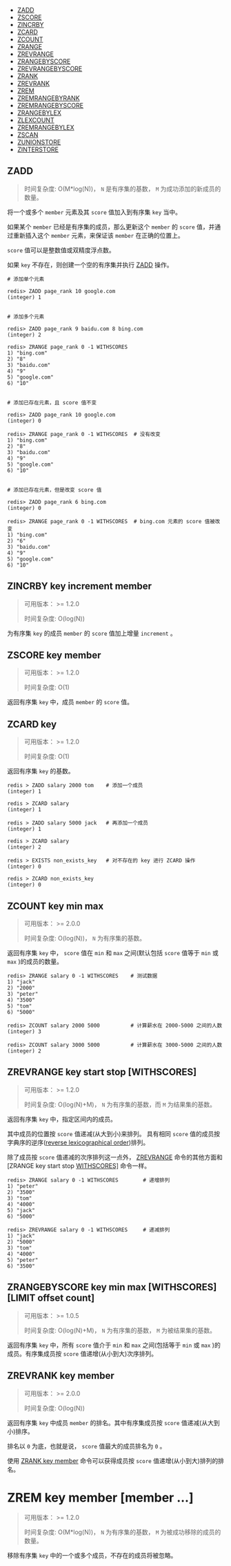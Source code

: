 - [ZADD](http://redisdoc.com/sorted_set/zadd.html)
- [ZSCORE](http://redisdoc.com/sorted_set/zscore.html)
- [ZINCRBY](http://redisdoc.com/sorted_set/zincrby.html)
- [ZCARD](http://redisdoc.com/sorted_set/zcard.html)
- [ZCOUNT](http://redisdoc.com/sorted_set/zcount.html)
- [ZRANGE](http://redisdoc.com/sorted_set/zrange.html)
- [ZREVRANGE](http://redisdoc.com/sorted_set/zrevrange.html)
- [ZRANGEBYSCORE](http://redisdoc.com/sorted_set/zrangebyscore.html)
- [ZREVRANGEBYSCORE](http://redisdoc.com/sorted_set/zrevrangebyscore.html)
- [ZRANK](http://redisdoc.com/sorted_set/zrank.html)
- [ZREVRANK](http://redisdoc.com/sorted_set/zrevrank.html)
- [ZREM](http://redisdoc.com/sorted_set/zrem.html)
- [ZREMRANGEBYRANK](http://redisdoc.com/sorted_set/zremrangebyrank.html)
- [ZREMRANGEBYSCORE](http://redisdoc.com/sorted_set/zremrangebyscore.html)
- [ZRANGEBYLEX](http://redisdoc.com/sorted_set/zrangebylex.html)
- [ZLEXCOUNT](http://redisdoc.com/sorted_set/zlexcount.html)
- [ZREMRANGEBYLEX](http://redisdoc.com/sorted_set/zremrangebylex.html)
- [ZSCAN](http://redisdoc.com/sorted_set/zscan.html)
- [ZUNIONSTORE](http://redisdoc.com/sorted_set/zunionstore.html)
- [ZINTERSTORE](http://redisdoc.com/sorted_set/zinterstore.html)

## ZADD

> 时间复杂度: O(M*log(N))， `N` 是有序集的基数， `M` 为成功添加的新成员的数量。



将一个或多个 `member` 元素及其 `score` 值加入到有序集 `key` 当中。

如果某个 `member` 已经是有序集的成员，那么更新这个 `member` 的 `score` 值，并通过重新插入这个 `member` 元素，来保证该 `member` 在正确的位置上。

`score` 值可以是整数值或双精度浮点数。

如果 `key` 不存在，则创建一个空的有序集并执行 [ZADD](http://redisdoc.com/sorted_set/zadd.html#zadd) 操作。

```
# 添加单个元素

redis> ZADD page_rank 10 google.com
(integer) 1


# 添加多个元素

redis> ZADD page_rank 9 baidu.com 8 bing.com
(integer) 2

redis> ZRANGE page_rank 0 -1 WITHSCORES
1) "bing.com"
2) "8"
3) "baidu.com"
4) "9"
5) "google.com"
6) "10"


# 添加已存在元素，且 score 值不变

redis> ZADD page_rank 10 google.com
(integer) 0

redis> ZRANGE page_rank 0 -1 WITHSCORES  # 没有改变
1) "bing.com"
2) "8"
3) "baidu.com"
4) "9"
5) "google.com"
6) "10"


# 添加已存在元素，但是改变 score 值

redis> ZADD page_rank 6 bing.com
(integer) 0

redis> ZRANGE page_rank 0 -1 WITHSCORES  # bing.com 元素的 score 值被改变
1) "bing.com"
2) "6"
3) "baidu.com"
4) "9"
5) "google.com"
6) "10"
```

## ZINCRBY key increment member

> 可用版本： >= 1.2.0
>
> 时间复杂度: O(log(N))

为有序集 `key` 的成员 `member` 的 `score` 值加上增量 `increment` 。

##  ZSCORE key member

> 可用版本： >= 1.2.0
>
> 时间复杂度: O(1)

返回有序集 `key` 中，成员 `member` 的 `score` 值。

## ZCARD key

> 可用版本： >= 1.2.0
>
> 时间复杂度: O(1)

返回有序集 `key` 的基数。

```
redis > ZADD salary 2000 tom    # 添加一个成员
(integer) 1

redis > ZCARD salary
(integer) 1

redis > ZADD salary 5000 jack   # 再添加一个成员
(integer) 1

redis > ZCARD salary
(integer) 2

redis > EXISTS non_exists_key   # 对不存在的 key 进行 ZCARD 操作
(integer) 0

redis > ZCARD non_exists_key
(integer) 0
```

## ZCOUNT key min max

> 可用版本： >= 2.0.0
>
> 时间复杂度: O(log(N))， `N` 为有序集的基数。

返回有序集 `key` 中， `score` 值在 `min` 和 `max` 之间(默认包括 `score` 值等于 `min` 或 `max` )的成员的数量。

```
redis> ZRANGE salary 0 -1 WITHSCORES    # 测试数据
1) "jack"
2) "2000"
3) "peter"
4) "3500"
5) "tom"
6) "5000"

redis> ZCOUNT salary 2000 5000          # 计算薪水在 2000-5000 之间的人数
(integer) 3

redis> ZCOUNT salary 3000 5000          # 计算薪水在 3000-5000 之间的人数
(integer) 2
```

## ZREVRANGE key start stop [WITHSCORES]

> 可用版本： >= 1.2.0
>
> 时间复杂度: O(log(N)+M)， `N` 为有序集的基数，而 `M` 为结果集的基数。

返回有序集 `key` 中，指定区间内的成员。

其中成员的位置按 `score` 值递减(从大到小)来排列。 具有相同 `score` 值的成员按字典序的逆序([reverse lexicographical order](http://en.wikipedia.org/wiki/Lexicographical_order#Reverse_lexicographic_order))排列。

除了成员按 `score` 值递减的次序排列这一点外， [ZREVRANGE](http://redisdoc.com/sorted_set/zrevrange.html#zrevrange) 命令的其他方面和 [ZRANGE key start stop [WITHSCORES\]](http://redisdoc.com/sorted_set/zrange.html#zrange) 命令一样。

```
redis> ZRANGE salary 0 -1 WITHSCORES        # 递增排列
1) "peter"
2) "3500"
3) "tom"
4) "4000"
5) "jack"
6) "5000"

redis> ZREVRANGE salary 0 -1 WITHSCORES     # 递减排列
1) "jack"
2) "5000"
3) "tom"
4) "4000"
5) "peter"
6) "3500"
```

## ZRANGEBYSCORE key min max [WITHSCORES] [LIMIT offset count]

> 可用版本： >= 1.0.5
>
> 时间复杂度: O(log(N)+M)， `N` 为有序集的基数， `M` 为被结果集的基数。

返回有序集 `key` 中，所有 `score` 值介于 `min` 和 `max` 之间(包括等于 `min` 或 `max` )的成员。有序集成员按 `score` 值递增(从小到大)次序排列。

## ZREVRANK key member

> 可用版本： >= 2.0.0
>
> 时间复杂度: O(log(N))

返回有序集 `key` 中成员 `member` 的排名。其中有序集成员按 `score` 值递减(从大到小)排序。

排名以 `0` 为底，也就是说， `score` 值最大的成员排名为 `0` 。

使用 [ZRANK key member](http://redisdoc.com/sorted_set/zrank.html#zrank) 命令可以获得成员按 `score` 值递增(从小到大)排列的排名。

# ZREM key member [member …]

> 可用版本： >= 1.2.0
>
> 时间复杂度: O(M*log(N))， `N` 为有序集的基数， `M` 为被成功移除的成员的数量。

移除有序集 `key` 中的一个或多个成员，不存在的成员将被忽略。